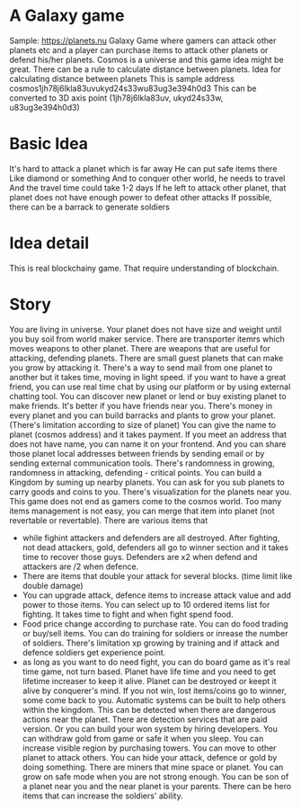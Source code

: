 # A Galaxy game

Sample: https://planets.nu
Galaxy Game where gamers can attack other planets etc and a player can purchase items to attack other planets or defend his/her planets.
Cosmos is a universe and this game idea might be great.
There can be a rule to calculate distance between planets.
Idea for calculating distance between planets
This is sample address
cosmos1jh78j6lkla83uvukyd24s33wu83ug3e394h0d3
This can be converted to 3D axis point
(1jh78j6lkla83uv, ukyd24s33w, u83ug3e394h0d3)

# Basic Idea

It's hard to attack a planet which is far away
He can put safe items there
Like diamond or something
And to conquer other world, he needs to travel
And the travel time could take 1-2 days
If he left to attack other planet, that planet does not have enough power to defeat other attacks
If possible, there can be a barrack to generate soldiers

# Idea detail

This is real blockchainy game. That require understanding of blockchain.

# Story

You are living in universe.
Your planet does not have size and weight until you buy soil from world maker service.
There are transporter itemrs which moves weapons to other planet.
There are weapons that are useful for attacking, defending planets.
There are small guest planets that can make you grow by attacking it.
There's a way to send mail from one planet to another but it takes time, moving in light speed.
if you want to have a great friend, you can use real time chat by using our platform or by using external chatting tool.
You can discover new planet or lend or buy existing planet to make friends.
It's better if you have friends near you.
There's money in every planet and you can build barracks and plants to grow your planet. (There's limitation according to size of planet)
You can give the name to planet (cosmos address) and it takes payment.
If you meet an address that does not have name, you can name it on your frontend.
And you can share those planet local addresses between friends by sending email or by sending external communication tools.
There's randomness in growing, randomness in attacking, defending - critical points.
You can build a Kingdom by suming up nearby planets.
You can ask for you sub planets to carry goods and coins to you.
There's visualization for the planets near you.
This game does not end as gamers come to the cosmos world.
Too many items management is not easy, you can merge that item into planet (not revertable or revertable).
There are various items that
- while fighint attackers and defenders are all destroyed.
After fighting, not dead attackers, gold, defenders all go to winner section and it takes time to recover those guys.
Defenders are x2 when defend and attackers are /2 when defence.
- There are items that double your attack for several blocks. (time limit like double damage)
- You can upgrade attack, defence items to increase attack value and add power to those items.
You can select up to 10 ordered items list for fighting.
It takes time to fight and when fight spend food.
- Food price change according to purchase rate.
You can do food trading or buy/sell items.
You can do training for soldiers or inrease the number of soldiers. There's limitation xp growing by training and if attack and defence soldiers get experience point.
- as long as you want to do need fight, you can do board game as it's real time game, not turn based.
Planet have life time and you need to get lifetime increaser to keep it alive.
Planet can be destroyed or keept it alive by conquerer's mind. If you not win, lost items/coins go to winner, some come back to you.
Automatic systems can be built to help others within the kingdom.
This can be detected when there are dangerous actions near the planet.
There are detection services that are paid version.
Or you can build your won system by hiring developers.
You can withdraw gold from game or safe it when you sleep.
You can increase visible region by purchasing towers.
You can move to other planet to attack others.
You can hide your attack, defence or gold by doing something.
There are miners that mine space or planet.
You can grow on safe mode when you are not strong enough.
You can be son of a planet near you  and the near planet is your parents.
There can be hero items that can increase the soldiers' ability. 